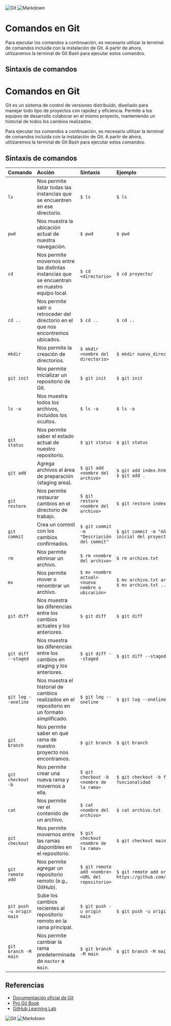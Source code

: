![Git](https://img.shields.io/badge/Git-%23F05033.svg?style=flat-square&logo=git&logoColor=white)
![Markdown](https://img.shields.io/badge/Markdown-%23000000.svg?style=flat-square&logo=markdown&logoColor=white)

# Comandos en Git

Para ejecutar los comandos a continuación, es necesario utilizar la terminal de comandos incluida con la instalación de Git. A partir de ahora, utilizaremos la terminal de Git Bash para ejecutar estos comandos.

## Sintaxis de comandos

# Comandos en Git

Git es un sistema de control de versiones distribuido, diseñado para manejar todo tipo de proyectos con rapidez y eficiencia. Permite a los equipos de desarrollo colaborar en el mismo proyecto, manteniendo un historial de todos los cambios realizados.

Para ejecutar los comandos a continuación, es necesario utilizar la terminal de comandos incluida con la instalación de Git. A partir de ahora, utilizaremos la terminal de Git Bash para ejecutar estos comandos.

## Sintaxis de comandos

|   Comando             |   Acción                                                                                         |   Sintaxis                                       | Ejemplo |
|:----------------------|:-------------------------------------------------------------------------------------------------|:-------------------------------------------------|:--------|
| `ls`                  | Nos permite listar todas las instancias que se encuentren en ese directorio.                     | `$ ls`                                           | `$ ls`  |
| `pwd`                 | Nos muestra la ubicación actual de nuestra navegación.                                           | `$ pwd`                                          | `$ pwd` |
| `cd`                  | Nos permite movernos entre las distintas instancias que se encuentran en nuestro equipo local.   | `$ cd <directorio>`                              | `$ cd proyecto/` |
| `cd ..`               | Nos permite salir o retroceder del directorio en el que nos encontremos ubicados.                | `$ cd ..`                                        | `$ cd ..` |
| `mkdir`               | Nos permite la creación de directorios.                                                          | `$ mkdir <nombre del directorio>`                | `$ mkdir nuevo_directorio` |
| `git init`            | Nos permite inicializar un repositorio de Git.                                                   | `$ git init`                                     | `$ git init` |
| `ls -a`               | Nos muestra todos los archivos, incluidos los ocultos.                                           | `$ ls -a`                                        | `$ ls -a` |
| `git status`          | Nos permite saber el estado actual de nuestro repositorio.                                       | `$ git status`                                   | `$ git status` |
| `git add`             | Agrega archivos al área de preparación (staging area).                                           | `$ git add <nombre del archivo>`                 | `$ git add index.html`<br>`$ git add .` |
| `git restore`         | Nos permite restaurar cambios en el directorio de trabajo.                                       | `$ git restore <nombre del archivo>`             | `$ git restore index.html` |
| `git commit`          | Crea un commit con los cambios confirmados.                                                      | `$ git commit -m "Descripción del commit"`       | `$ git commit -m "Añadir la estructura inicial del proyecto"` |
| `rm`                  | Nos permite eliminar un archivo.                                                                 | `$ rm <nombre del archivo>`                      | `$ rm archivo.txt` |
| `mv`                  | Nos permite mover o renombrar un archivo.                                                        | `$ mv <nombre actual> <nuevo nombre o ubicación>`| `$ mv archivo.txt archivo_renombrado.txt`<br>`$ mv archivo.txt ../nuevo_directorio/` |
| `git diff`            | Nos muestra las diferencias entre los cambios actuales y los anteriores.                         | `$ git diff`                                     | `$ git diff` |
| `git diff --staged`   | Nos muestra las diferencias entre los cambios en staging y los anteriores.                       | `$ git diff --staged`                            | `$ git diff --staged` |
| `git log --oneline`   | Nos muestra el historial de cambios realizados en el repositorio en un formato simplificado.     | `$ git log --oneline`                            | `$ git log --oneline` |
| `git branch`          | Nos permite saber en qué rama de nuestro proyecto nos encontramos.                               | `$ git branch`                                   | `$ git branch` |
| `git checkout -b`     | Nos permite crear una nueva rama y movernos a ella.                                              | `$ git checkout -b <nombre de la rama>`          | `$ git checkout -b feature/nueva-funcionalidad` |
| `cat`                 | Nos permite ver el contenido de un archivo.                                                      | `$ cat <nombre del archivo>`                     | `$ cat archivo.txt` |
| `git checkout`        | Nos permite movernos entre las ramas disponibles en el repositorio.                              | `$ git checkout <nombre de la rama>`             | `$ git checkout main` |
| `git remote add`      | Nos permite agregar un repositorio remoto (e.g., GitHub).                                        | `$ git remote add <nombre> <URL del repositorio>`| `$ git remote add origin https://github.com/usuario/repositorio.git` |
| `git push -u origin main` | Sube los cambios recientes al repositorio remoto en la rama principal.                      | `$ git push -u origin main`                      | `$ git push -u origin main` |
| `git branch -M main`  | Nos permite cambiar la rama predeterminada de `master` a `main`.                                 | `$ git branch -M main`                           | `$ git branch -M main` |

## Referencias

- [Documentación oficial de Git](https://git-scm.com/doc)
- [Pro Git Book](https://git-scm.com/book/en/v2)
- [GitHub Learning Lab](https://lab.github.com/)


![Git](https://img.shields.io/badge/Git-%23F05033.svg?style=flat-square&logo=git&logoColor=white)
![Markdown](https://img.shields.io/badge/Markdown-%23000000.svg?style=flat-square&logo=markdown&logoColor=white)
